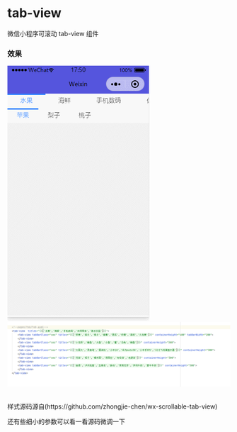 # tab-view
微信小程序可滚动 tab-view 组件
### 效果
![Image text](tab-view-code.gif)
![Image text](intro.jpg)

<br>
样式源码源自(https://github.com/zhongjie-chen/wx-scrollable-tab-view)

还有些细小的参数可以看一看源码微调一下
